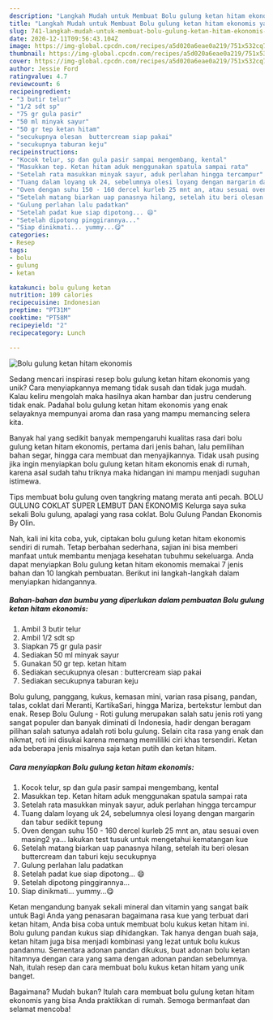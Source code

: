 ```yaml
---
description: "Langkah Mudah untuk Membuat Bolu gulung ketan hitam ekonomis yang Enak Banget"
title: "Langkah Mudah untuk Membuat Bolu gulung ketan hitam ekonomis yang Enak Banget"
slug: 741-langkah-mudah-untuk-membuat-bolu-gulung-ketan-hitam-ekonomis-yang-enak-banget
date: 2020-12-11T09:56:43.104Z
image: https://img-global.cpcdn.com/recipes/a5d020a6eae0a219/751x532cq70/bolu-gulung-ketan-hitam-ekonomis-foto-resep-utama.jpg
thumbnail: https://img-global.cpcdn.com/recipes/a5d020a6eae0a219/751x532cq70/bolu-gulung-ketan-hitam-ekonomis-foto-resep-utama.jpg
cover: https://img-global.cpcdn.com/recipes/a5d020a6eae0a219/751x532cq70/bolu-gulung-ketan-hitam-ekonomis-foto-resep-utama.jpg
author: Jessie Ford
ratingvalue: 4.7
reviewcount: 6
recipeingredient:
- "3 butir telur"
- "1/2 sdt sp"
- "75 gr gula pasir"
- "50 ml minyak sayur"
- "50 gr tep ketan hitam"
- "secukupnya olesan  buttercream siap pakai"
- "secukupnya taburan keju"
recipeinstructions:
- "Kocok telur, sp dan gula pasir sampai mengembang, kental"
- "Masukkan tep. Ketan hitam aduk menggunakan spatula sampai rata"
- "Setelah rata masukkan minyak sayur, aduk perlahan hingga tercampur"
- "Tuang dalam loyang uk 24, sebelumnya olesi loyang dengan margarin dan tabur sedikit tepung"
- "Oven dengan suhu 150 - 160 dercel kurleb 25 mnt an, atau sesuai oven masing2 ya... lakukan test tusuk untuk mengetahui kematangan kue"
- "Setelah matang biarkan uap panasnya hilang, setelah itu beri olesan buttercream dan taburi keju secukupnya"
- "Gulung perlahan lalu padatkan"
- "Setelah padat kue siap dipotong... 😄"
- "Setelah dipotong pinggirannya..."
- "Siap dinikmati... yummy...😋"
categories:
- Resep
tags:
- bolu
- gulung
- ketan

katakunci: bolu gulung ketan 
nutrition: 109 calories
recipecuisine: Indonesian
preptime: "PT31M"
cooktime: "PT58M"
recipeyield: "2"
recipecategory: Lunch

---
```



![Bolu gulung ketan hitam ekonomis](https://img-global.cpcdn.com/recipes/a5d020a6eae0a219/751x532cq70/bolu-gulung-ketan-hitam-ekonomis-foto-resep-utama.jpg)

Sedang mencari inspirasi resep bolu gulung ketan hitam ekonomis yang unik? Cara menyiapkannya memang tidak susah dan tidak juga mudah. Kalau keliru mengolah maka hasilnya akan hambar dan justru cenderung tidak enak. Padahal bolu gulung ketan hitam ekonomis yang enak selayaknya mempunyai aroma dan rasa yang mampu memancing selera kita.

Banyak hal yang sedikit banyak mempengaruhi kualitas rasa dari bolu gulung ketan hitam ekonomis, pertama dari jenis bahan, lalu pemilihan bahan segar, hingga cara membuat dan menyajikannya. Tidak usah pusing jika ingin menyiapkan bolu gulung ketan hitam ekonomis enak di rumah, karena asal sudah tahu triknya maka hidangan ini mampu menjadi suguhan istimewa.

Tips membuat bolu gulung oven tangkring matang merata anti pecah. BOLU GULUNG COKLAT SUPER LEMBUT DAN EKONOMIS Kelurga saya suka sekali Bolu gulung, apalagi yang rasa coklat. Bolu Gulung Pandan Ekonomis By Olin.


Nah, kali ini kita coba, yuk, ciptakan bolu gulung ketan hitam ekonomis sendiri di rumah. Tetap berbahan sederhana, sajian ini bisa memberi manfaat untuk membantu menjaga kesehatan tubuhmu sekeluarga. Anda dapat menyiapkan Bolu gulung ketan hitam ekonomis memakai 7 jenis bahan dan 10 langkah pembuatan. Berikut ini langkah-langkah dalam menyiapkan hidangannya.

<!--inarticleads1-->

##### Bahan-bahan dan bumbu yang diperlukan dalam pembuatan Bolu gulung ketan hitam ekonomis:

1. Ambil 3 butir telur
1. Ambil 1/2 sdt sp
1. Siapkan 75 gr gula pasir
1. Sediakan 50 ml minyak sayur
1. Gunakan 50 gr tep. ketan hitam
1. Sediakan secukupnya olesan : buttercream siap pakai
1. Sediakan secukupnya taburan keju


Bolu gulung, panggang, kukus, kemasan mini, varian rasa pisang, pandan, talas, coklat dari Meranti, KartikaSari, hingga Mariza, bertekstur lembut dan enak. Resep Bolu Gulung - Roti gulung merupakan salah satu jenis roti yang sangat populer dan banyak diminati di Indonesia, hadir dengan beragam pilihan salah satunya adalah roti bolu gulung. Selain cita rasa yang enak dan nikmat, roti ini disukai karena memang memililiki ciri khas tersendiri. Ketan ada beberapa jenis misalnya saja ketan putih dan ketan hitam. 

<!--inarticleads2-->

##### Cara menyiapkan Bolu gulung ketan hitam ekonomis:

1. Kocok telur, sp dan gula pasir sampai mengembang, kental
1. Masukkan tep. Ketan hitam aduk menggunakan spatula sampai rata
1. Setelah rata masukkan minyak sayur, aduk perlahan hingga tercampur
1. Tuang dalam loyang uk 24, sebelumnya olesi loyang dengan margarin dan tabur sedikit tepung
1. Oven dengan suhu 150 - 160 dercel kurleb 25 mnt an, atau sesuai oven masing2 ya... lakukan test tusuk untuk mengetahui kematangan kue
1. Setelah matang biarkan uap panasnya hilang, setelah itu beri olesan buttercream dan taburi keju secukupnya
1. Gulung perlahan lalu padatkan
1. Setelah padat kue siap dipotong... 😄
1. Setelah dipotong pinggirannya...
1. Siap dinikmati... yummy...😋


Ketan mengandung banyak sekali mineral dan vitamin yang sangat baik untuk Bagi Anda yang penasaran bagaimana rasa kue yang terbuat dari ketan hitam, Anda bisa coba untuk membuat bolu kukus ketan hitam ini. Bolu gulung pandan kukus siap dihidangkan. Tak hanya dengan buah saja, ketan hitam juga bisa menjadi kombinasi yang lezat untuk bolu kukus pandanmu. Sementara adonan pandan dikukus, buat adonan bolu ketan hitamnya dengan cara yang sama dengan adonan pandan sebelumnya. Nah, itulah resep dan cara membuat bolu kukus ketan hitam yang unik banget. 

Bagaimana? Mudah bukan? Itulah cara membuat bolu gulung ketan hitam ekonomis yang bisa Anda praktikkan di rumah. Semoga bermanfaat dan selamat mencoba!
